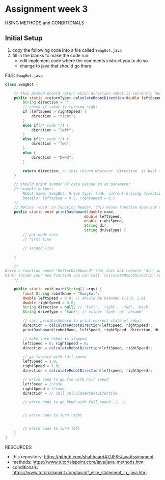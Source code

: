 # Assignment week 3 
USING METHODS and CONDITIONALS

## Initial Setup
1. copy the following code into a file called `SwagBot.java`
2. fill in the blanks to make the code run
	- edit implement code where the comments instruct you to do so
	- change <clue> to java that should go there

FILE: `SwagBot.java`
```java
class SwagBot {

	// this method should return which direction robot is currently heading
	public static <returnType> calculateRobotDirection(double leftSpeed, double rightSpeed) {
		String direction = "";
		// check if robot is turning right
		if (leftSpeed > rightSpeed) {
			direction = "right";
		}
		else if(/* code */) {
			dierction = "left";
		}
		else if(/* code */) {
			direction = "fwd";
		}
		else {
			direction = "bkwd";
		}

		return direction; // this return whatever `direction` is back to whoever (whomever?) called it
	}

	// should print summar of data passed in as parameter
	/* example output:
		Robot name: SwagBot, Drive type: tank, current driving direction: fwd
		Details: leftspeed = 0.5, rightspeed = 0.5
	*/
	// Notice 'void' in function header, this means function does not return anything
	public static void printDashboard(double name, 
									double leftSpeed, 
									double rightSpeed, 
									String dir, 
									String driveType) {
		// put code here
		// first line

		// second line
		
	}

	/*
Write a function named "betterDashboard" that does not require "dir" parameter
hint: inside your new function you can call `calculateRobotDirection to get the direction
	*/

	public static void main(String[] args) {
		final String robotName = "SwagBot";
		double leftSpeed = 0.0; // should be between [-1.0, 1.0]
		double rightSpeed = 0.0;
		String direction = null; // 'left', 'right', 'fwd', 'back'
		String driveType = "tank"; // either 'tank' or 'arcade'

		// call printDashboard to print current state of robot
		direction = calculateRobotDirection(leftSpeed, rightSpeed);
		printDashboard(robotName, leftSpeed, rightSpeed, direction, driveType);

		// make sure robot is stopped
		leftSpeed = 0; rightSpeed = 0;
		direction = calculateRobotDirection(leftSpeed, rightSpeed);

		// go forward with full speed
		leftSpeed = 1.0;
		rightSpeed = 1.0;
		direction = calculateRobotDirection(leftspeed, rightSpeed);

		// write code to go fwd with half speed
		leftSpeed = //code
		rightSpeed = //code
		direction = // call calculateRobotDirection

		// write code to go bkwd with full speed -1, -1


		// write code to turn right


		// write code to turn left
	}
}
```


RESOURCES:
- this repository: https://github.com/shahhaard47/JFK-JavaAssignment
- methods: https://www.tutorialspoint.com/java/java_methods.htm
- conditionals: https://www.tutorialspoint.com/java/if_else_statement_in_java.htm
